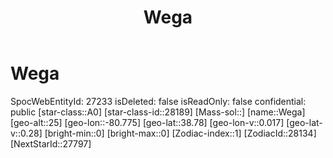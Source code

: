 ﻿---
title: "Wega"
location: [38.78,-80.775,25]
type: Station
tags:
- astro/Star

---

# Wega

SpocWebEntityId: 27233
isDeleted: false
isReadOnly: false
confidential: public
[star-class::A0]
[star-class-id::28189]
[Mass-sol::]
[name::Wega]
[geo-alt::25]
[geo-lon::-80.775]
[geo-lat::38.78]
[geo-lon-v::0.017]
[geo-lat-v::0.28]
[bright-min::0]
[bright-max::0]
[Zodiac-index::1]
[ZodiacId::28134]
[NextStarId::27797]

